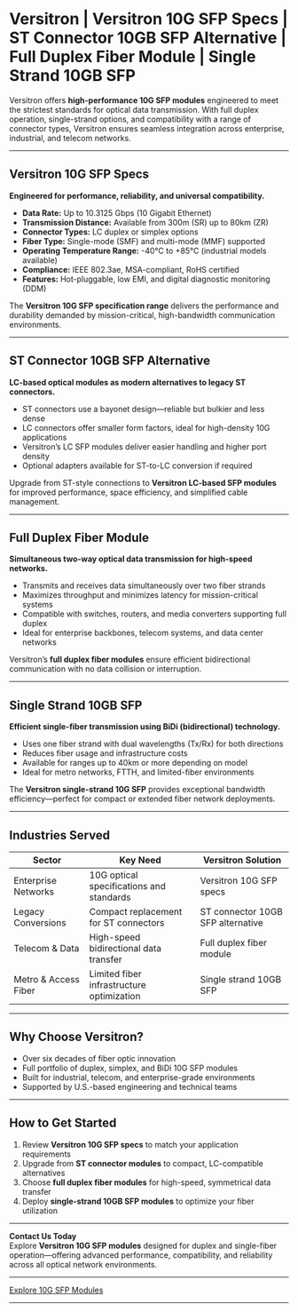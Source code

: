 # Versitron | Versitron 10G SFP Specs | ST Connector 10GB SFP Alternative | Full Duplex Fiber Module | Single Strand 10GB SFP

Versitron offers **high-performance 10G SFP modules** engineered to meet the strictest standards for optical data transmission. With full duplex operation, single-strand options, and compatibility with a range of connector types, Versitron ensures seamless integration across enterprise, industrial, and telecom networks.

---

## Versitron 10G SFP Specs

**Engineered for performance, reliability, and universal compatibility.**

- **Data Rate:** Up to 10.3125 Gbps (10 Gigabit Ethernet)  
- **Transmission Distance:** Available from 300m (SR) up to 80km (ZR)  
- **Connector Types:** LC duplex or simplex options  
- **Fiber Type:** Single-mode (SMF) and multi-mode (MMF) supported  
- **Operating Temperature Range:** -40°C to +85°C (industrial models available)  
- **Compliance:** IEEE 802.3ae, MSA-compliant, RoHS certified  
- **Features:** Hot-pluggable, low EMI, and digital diagnostic monitoring (DDM)  

The **Versitron 10G SFP specification range** delivers the performance and durability demanded by mission-critical, high-bandwidth communication environments.

---

## ST Connector 10GB SFP Alternative

**LC-based optical modules as modern alternatives to legacy ST connectors.**

- ST connectors use a bayonet design—reliable but bulkier and less dense  
- LC connectors offer smaller form factors, ideal for high-density 10G applications  
- Versitron’s LC SFP modules deliver easier handling and higher port density  
- Optional adapters available for ST-to-LC conversion if required  

Upgrade from ST-style connections to **Versitron LC-based SFP modules** for improved performance, space efficiency, and simplified cable management.

---

## Full Duplex Fiber Module

**Simultaneous two-way optical data transmission for high-speed networks.**

- Transmits and receives data simultaneously over two fiber strands  
- Maximizes throughput and minimizes latency for mission-critical systems  
- Compatible with switches, routers, and media converters supporting full duplex  
- Ideal for enterprise backbones, telecom systems, and data center networks  

Versitron’s **full duplex fiber modules** ensure efficient bidirectional communication with no data collision or interruption.

---

## Single Strand 10GB SFP

**Efficient single-fiber transmission using BiDi (bidirectional) technology.**

- Uses one fiber strand with dual wavelengths (Tx/Rx) for both directions  
- Reduces fiber usage and infrastructure costs  
- Available for ranges up to 40km or more depending on model  
- Ideal for metro networks, FTTH, and limited-fiber environments  

The **Versitron single-strand 10G SFP** provides exceptional bandwidth efficiency—perfect for compact or extended fiber network deployments.

---

## Industries Served

| Sector              | Key Need                                   | Versitron Solution                        |
|----------------------|-------------------------------------------|-------------------------------------------|
| Enterprise Networks  | 10G optical specifications and standards  | Versitron 10G SFP specs                   |
| Legacy Conversions   | Compact replacement for ST connectors     | ST connector 10GB SFP alternative         |
| Telecom & Data       | High-speed bidirectional data transfer    | Full duplex fiber module                  |
| Metro & Access Fiber | Limited fiber infrastructure optimization | Single strand 10GB SFP                    |

---

## Why Choose Versitron?

- Over six decades of fiber optic innovation  
- Full portfolio of duplex, simplex, and BiDi 10G SFP modules  
- Built for industrial, telecom, and enterprise-grade environments  
- Supported by U.S.-based engineering and technical teams  

---

## How to Get Started

1. Review **Versitron 10G SFP specs** to match your application requirements  
2. Upgrade from **ST connector modules** to compact, LC-compatible alternatives  
3. Choose **full duplex fiber modules** for high-speed, symmetrical data transfer  
4. Deploy **single-strand 10GB SFP modules** to optimize your fiber utilization  

---

**Contact Us Today**  
Explore **Versitron 10G SFP modules** designed for duplex and single-fiber operation—offering advanced performance, compatibility, and reliability across all optical network environments.  

---

[Explore 10G SFP Modules](https://www.versitron.com/collections/10gb-sfp-modules)

---
